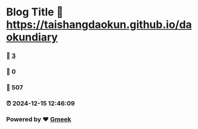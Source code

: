 # Blog Title :link: https://taishangdaokun.github.io/daokundiary 
### :page_facing_up: [3](https://taishangdaokun.github.io/daokundiary/tag.html) 
### :speech_balloon: 0 
### :hibiscus: 507 
### :alarm_clock: 2024-12-15 12:46:09 
### Powered by :heart: [Gmeek](https://github.com/Meekdai/Gmeek)
